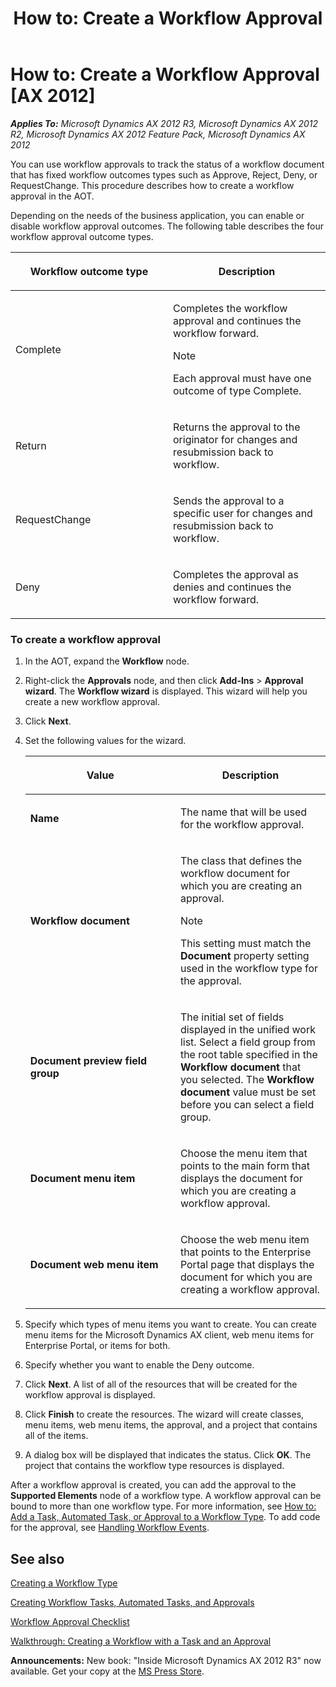 ﻿---
title: 'How to: Create a Workflow Approval'
TOCTitle: 'How to: Create a Workflow Approval'
ms:assetid: 3742cf13-965f-4a2e-8046-33f3fa4a6793
ms:mtpsurl: https://msdn.microsoft.com/en-us/library/Cc596847(v=AX.60)
ms:contentKeyID: 35242029
ms.date: 05/18/2015
mtps_version: v=AX.60
---

# How to: Create a Workflow Approval [AX 2012]


_**Applies To:** Microsoft Dynamics AX 2012 R3, Microsoft Dynamics AX 2012 R2, Microsoft Dynamics AX 2012 Feature Pack, Microsoft Dynamics AX 2012_

You can use workflow approvals to track the status of a workflow document that has fixed workflow outcomes types such as Approve, Reject, Deny, or RequestChange. This procedure describes how to create a workflow approval in the AOT.

Depending on the needs of the business application, you can enable or disable workflow approval outcomes. The following table describes the four workflow approval outcome types.

<table>
<colgroup>
<col style="width: 50%" />
<col style="width: 50%" />
</colgroup>
<thead>
<tr class="header">
<th><p>Workflow outcome type</p></th>
<th><p>Description</p></th>
</tr>
</thead>
<tbody>
<tr class="odd">
<td><p>Complete</p></td>
<td><p>Completes the workflow approval and continues the workflow forward.</p>

> [!note]  
> <P>Each approval must have one outcome of type Complete.</P>

</td>
</tr>
<tr class="even">
<td><p>Return</p></td>
<td><p>Returns the approval to the originator for changes and resubmission back to workflow.</p></td>
</tr>
<tr class="odd">
<td><p>RequestChange</p></td>
<td><p>Sends the approval to a specific user for changes and resubmission back to workflow.</p></td>
</tr>
<tr class="even">
<td><p>Deny</p></td>
<td><p>Completes the approval as denies and continues the workflow forward.</p></td>
</tr>
</tbody>
</table>


### To create a workflow approval

1.  In the AOT, expand the **Workflow** node.

2.  Right-click the **Approvals** node, and then click **Add-Ins** \> **Approval wizard**. The **Workflow wizard** is displayed. This wizard will help you create a new workflow approval.

3.  Click **Next**.

4.  Set the following values for the wizard.
    
    <table>
    <colgroup>
    <col style="width: 50%" />
    <col style="width: 50%" />
    </colgroup>
    <thead>
    <tr class="header">
    <th><p>Value</p></th>
    <th><p>Description</p></th>
    </tr>
    </thead>
    <tbody>
    <tr class="odd">
    <td><p><strong>Name</strong></p></td>
    <td><p>The name that will be used for the workflow approval.</p></td>
    </tr>
    <tr class="even">
    <td><p><strong>Workflow document</strong></p></td>
    <td><p>The class that defines the workflow document for which you are creating an approval.</p>
    
    > [!note]  
    > <P>This setting must match the <strong>Document</strong> property setting used in the workflow type for the approval.</P>
    
    </td>
    </tr>
    <tr class="odd">
    <td><p><strong>Document preview field group</strong></p></td>
    <td><p>The initial set of fields displayed in the unified work list. Select a field group from the root table specified in the <strong>Workflow document</strong> that you selected. The <strong>Workflow document</strong> value must be set before you can select a field group.</p></td>
    </tr>
    <tr class="even">
    <td><p><strong>Document menu item</strong></p></td>
    <td><p>Choose the menu item that points to the main form that displays the document for which you are creating a workflow approval.</p></td>
    </tr>
    <tr class="odd">
    <td><p><strong>Document web menu item</strong></p></td>
    <td><p>Choose the web menu item that points to the Enterprise Portal page that displays the document for which you are creating a workflow approval.</p></td>
    </tr>
    </tbody>
    </table>


5.  Specify which types of menu items you want to create. You can create menu items for the Microsoft Dynamics AX client, web menu items for Enterprise Portal, or items for both.

6.  Specify whether you want to enable the Deny outcome.

7.  Click **Next**. A list of all of the resources that will be created for the workflow approval is displayed.

8.  Click **Finish** to create the resources. The wizard will create classes, menu items, web menu items, the approval, and a project that contains all of the items.

9.  A dialog box will be displayed that indicates the status. Click **OK**. The project that contains the workflow type resources is displayed.

After a workflow approval is created, you can add the approval to the **Supported Elements** node of a workflow type. A workflow approval can be bound to more than one workflow type. For more information, see [How to: Add a Task, Automated Task, or Approval to a Workflow Type](how-to-add-a-task-automated-task-or-approval-to-a-workflow-type.md). To add code for the approval, see [Handling Workflow Events](handling-workflow-events.md).

## See also

[Creating a Workflow Type](creating-a-workflow-type.md)

[Creating Workflow Tasks, Automated Tasks, and Approvals](creating-workflow-tasks-automated-tasks-and-approvals.md)

[Workflow Approval Checklist](workflow-approval-checklist.md)

[Walkthrough: Creating a Workflow with a Task and an Approval](walkthrough-creating-a-workflow-with-a-task-and-an-approval.md)

  
**Announcements:** New book: "Inside Microsoft Dynamics AX 2012 R3" now available. Get your copy at the [MS Press Store](https://www.microsoftpressstore.com/store/inside-microsoft-dynamics-ax-2012-r3-9780735685109).

